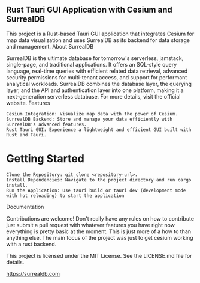 ## Rust Tauri GUI Application with Cesium and SurrealDB

This project is a Rust-based Tauri GUI application that integrates Cesium for map data visualization and uses SurrealDB as its backend for data storage and management.
About SurrealDB

SurrealDB is the ultimate database for tomorrow's serverless, jamstack, single-page, and traditional applications. It offers an SQL-style query language, real-time queries with efficient related data retrieval, advanced security permissions for multi-tenant access, and support for performant analytical workloads. SurrealDB combines the database layer, the querying layer, and the API and authentication layer into one platform, making it a next-generation serverless database. For more details, visit the official website.
Features

    Cesium Integration: Visualize map data with the power of Cesium.
    SurrealDB Backend: Store and manage your data efficiently with SurrealDB's advanced features.
    Rust Tauri GUI: Experience a lightweight and efficient GUI built with Rust and Tauri.

# Getting Started

    Clone the Repository: git clone <repository-url>.
    Install Dependencies: Navigate to the project directory and run cargo install.
    Run the Application: Use tauri build or tauri dev (development mode with hot reloading) to start the application 

Documentation

Contributions are welcome! Don't really have any rules on how to contribute just submit a pull request with whatever features you have 
right now everything is pretty basic at the moment. This is just more of a how to than anything else. The main focus of the project was just to get cesium working with a rust backend. 

This project is licensed under the MIT License. See the LICENSE.md file for details.

https://surrealdb.com